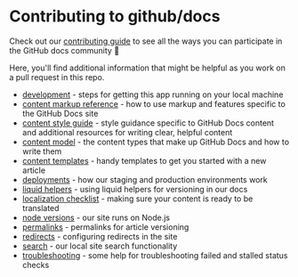 # Contributing to github/docs

Check out our [contributing guide](../CONTRIBUTING.md) to see all the ways you can participate in the GitHub docs community :sparkling_heart:

Here, you'll find additional information that might be helpful as you work on a pull request in this repo.

- [development](./development.md) - steps for getting this app running on your local machine
- [content markup reference](./content-markup-reference.md) - how to use markup and features specific to the GitHub Docs site 
- [content style guide](./content-style-guide.md) - style guidance specific to GitHub Docs content and additional resources for writing clear, helpful content
- [content model](./content-model.md) - the content types that make up GitHub Docs and how to write them
- [content templates](./content-templates.md) - handy templates to get you started with a new article
- [deployments](./deployments.md) - how our staging and production environments work
- [liquid helpers](./liquid-helpers.md) - using liquid helpers for versioning in our docs
- [localization checklist](./localization-checklist.md) - making sure your content is ready to be translated
- [node versions](./node-versions.md) - our site runs on Node.js
- [permalinks](./permalinks.md) - permalinks for article versioning
- [redirects](./redirects.md) - configuring redirects in the site
- [search](./search.md) - our local site search functionality
- [troubleshooting](./troubleshooting.md) - some help for troubleshooting failed and stalled status checks
